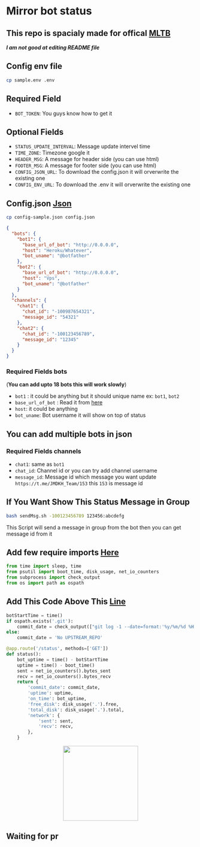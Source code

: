 # Mirror bot status

## This repo is spacialy made for offical [MLTB](https://github.com/anasty17/mirror-leech-telegram-bot)

**_I am not good at editing README file_**

## Config env file

```bash
cp sample.env .env
```

## Required Field

- `BOT_TOKEN`: You guys know how to get it

## Optional Fields

- `STATUS_UPDATE_INTERVAL`: Message update intervel time
- `TIME_ZONE`: Timezone google it
- `HEADER_MSG`: A message for header side (you can use html)
- `FOOTER_MSG`: A message for footer side (you can use html)
- `CONFIG_JSON_URL`: To download the config.json it will orverwrite the existing one
- `CONFIG_ENV_URL`: To download the .env it will orverwrite the existing one

## Config.json [Json](https://www.w3schools.com/whatis/whatis_json.asp)

```bash
cp config-sample.json config.json
```

```json
{
  "bots": {
    "bot1": {
      "base_url_of_bot": "http://0.0.0.0",
      "host": "Heroku/Whatever",
      "bot_uname": "@botfather"
    },
    "bot2": {
      "base_url_of_bot": "http://0.0.0.0",
      "host": "Vps",
      "bot_uname": "@botfather"
    }
  },
  "channels": {
    "chat1": {
      "chat_id": "-100987654321",
      "message_id": "54321"
    },
    "chat2": {
      "chat_id": "-100123456789",
      "message_id": "12345"
    }
  }
}
```

### Required Fields bots

(**You can add upto 18 bots this will work slowly**)

- `bot1` : it could be anything but it should unique name ex: `bot1`, `bot2`
- `base_url_of_bot` : Read it from [here](https://github.com/anasty17/mirror-leech-telegram-bot#qbittorrent-1)
- `host`: it could be anything
- `bot_uname`: Bot username it will show on top of status

## You can add multiple bots in json

### Required Fields channels

- `chat1`: same as `bot1`
- `chat_id`: Channel id or you can try add channel username
- `message_id`: Message id which message you want update `https://t.me/JMDKH_Team/153` this `153` is message id

## If You Want Show This Status Message in Group

```bash
bash sendMsg.sh -100123456789 123456:abcdefg
```

This Script will send a message in group from the bot then you can get message id from it

## Add few require imports [Here](https://github.com/anasty17/mirror-leech-telegram-bot/blob/master/web/wserver.py#L2)

```python
from time import sleep, time
from psutil import boot_time, disk_usage, net_io_counters
from subprocess import check_output
from os import path as ospath
```

## Add This Code Above This [Line](https://github.com/anasty17/mirror-leech-telegram-bot/blob/master/web/wserver.py#L775)

```python
botStartTime = time()
if ospath.exists('.git'):
    commit_date = check_output(["git log -1 --date=format:'%y/%m/%d %H:%M' --pretty=format:'%cd'"], shell=True).decode()
else:
    commit_date = 'No UPSTREAM_REPO'

@app.route('/status', methods=['GET'])
def status():
    bot_uptime = time() - botStartTime
    uptime = time() - boot_time()
    sent = net_io_counters().bytes_sent
    recv = net_io_counters().bytes_recv
    return {
        'commit_date': commit_date,
        'uptime': uptime,
        'on_time': bot_uptime,
        'free_disk': disk_usage('.').free,
        'total_disk': disk_usage('.').total,
        'network': {
            'sent': sent,
            'recv': recv,
        },
    }
```

<p align="center"><a href="https://heroku.com/deploy?template=https://github.com/junedkh/mirror-bot-status"><img src="https://img.shields.io/badge/Deploy%20To%20Heroku-blueviolet?style=for-the-badge&logo=heroku" width="200""/></a></p>

## Waiting for pr
